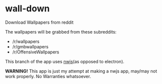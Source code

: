 # wall-down
Download Wallpapers from reddit

The wallpapers will be grabbed from these subreddits:
* /r/wallpapers
* /r/gmbwallpapers
* /r/OffensiveWallpapers

This branch of the app uses [nwjs](https://nwjs.io)(as opposed to electron).

**WARNING!** This app is just my attempt at making a nwjs app, may/may not work properly. No Warranties whatsoever.
